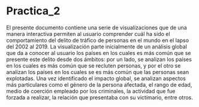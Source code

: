 # Practica_2
El presente documento contiene una serie de visualizaciones que de una manera interactiva permiten al usuario comprender cuál ha sido el comportamiento del delito de tráfico de personas en el mundo en el lapso del 2002 al 2019. La visualización parte inicialmente de un análisis global que da a conocer al usuario los países en los cuales es más común que se presente este delito desde dos ámbitos: por un lado, se analizan los países en los cuales es más común que se recluten personas, y por el otro se analizan los países en los cuales se es más común que las personas sean explotadas. Una vez identificado el impacto global, se analizan aspectos más particulares como el género de la persona afectada, el rango de edad, medio de coerción empleado por los criminales, la actividad que fue forzada a realizar, la relación que presentaba con su victimario, entre otros. 
